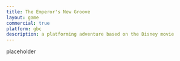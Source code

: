 ```yaml
---
title: The Emperor's New Groove
layout: game
commercial: true
platform: gbc
description: a platforming adventure based on the Disney movie
---
```


placeholder